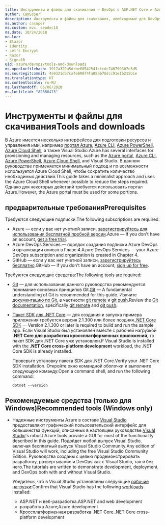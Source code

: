 ```yaml
---
title: Инструменты и файлы для скачивания — DevOps с ASP.NET Core и Azure
author: CamSoper
description: Инструменты и файлы для скачивания, необходимые для DevOps с ASP.NET Core и Azure.
ms.author: casoper
ms.custom: mvc, seodec18
ms.date: 10/24/2018
no-loc:
- Blazor
- Identity
- Let's Encrypt
- Razor
- SignalR
uid: azure/devops/tools-and-downloads
ms.openlocfilehash: 1917a329a5dcbe60542541cfcdc746799307e3d5
ms.sourcegitcommit: 4a9321db7ca4e69074fa08a678dcc91e16215b1e
ms.translationtype: HT
ms.contentlocale: ru-RU
ms.lasthandoff: 05/06/2020
ms.locfileid: "82850413"
---
```

# <a name="tools-and-downloads"></a><span data-ttu-id="8e535-103">Инструменты и файлы для скачивания</span><span class="sxs-lookup"><span data-stu-id="8e535-103">Tools and downloads</span></span>

<span data-ttu-id="8e535-104">В Azure имеется несколько интерфейсов для подготовки ресурсов и управления ими, например [портал Azure](https://portal.azure.com), [Azure CLI](/cli/azure/), [Azure PowerShell](/powershell/azure/overview), [Azure Cloud Shell](https://shell.azure.com/bash), а также Visual Studio.</span><span class="sxs-lookup"><span data-stu-id="8e535-104">Azure has several interfaces for provisioning and managing resources, such as the [Azure portal](https://portal.azure.com), [Azure CLI](/cli/azure/), [Azure PowerShell](/powershell/azure/overview), [Azure Cloud Shell](https://shell.azure.com/bash), and Visual Studio.</span></span> <span data-ttu-id="8e535-105">В данном руководстве применяется минимальный подход и по возможности используется Azure Cloud Shell, чтобы сократить количество необходимых действий.</span><span class="sxs-lookup"><span data-stu-id="8e535-105">This guide takes a minimalist approach and uses the Azure Cloud Shell whenever possible to reduce the steps required.</span></span> <span data-ttu-id="8e535-106">Однако для некоторых действий требуется использовать портал Azure.</span><span class="sxs-lookup"><span data-stu-id="8e535-106">However, the Azure portal must be used for some portions.</span></span>

## <a name="prerequisites"></a><span data-ttu-id="8e535-107">предварительные требования</span><span class="sxs-lookup"><span data-stu-id="8e535-107">Prerequisites</span></span>

<span data-ttu-id="8e535-108">Требуются следующие подписки:</span><span class="sxs-lookup"><span data-stu-id="8e535-108">The following subscriptions are required:</span></span>

* <span data-ttu-id="8e535-109">Azure &mdash; если у вас нет учетной записи, [зарегистрируйтесь для использования бесплатной пробной версии](https://azure.microsoft.com/free/dotnet/).</span><span class="sxs-lookup"><span data-stu-id="8e535-109">Azure &mdash; If you don't have an account, [get a free trial](https://azure.microsoft.com/free/dotnet/).</span></span>
* <span data-ttu-id="8e535-110">Azure DevOps Services &mdash; порядок создания подписки Azure DevOps и организации описан в Главе 4.</span><span class="sxs-lookup"><span data-stu-id="8e535-110">Azure DevOps Services &mdash; your Azure DevOps subscription and organization is created in Chapter 4.</span></span>
* <span data-ttu-id="8e535-111">GitHub &mdash; если у вас нет учетной записи, [зарегистрируйтесь бесплатно](https://github.com/join).</span><span class="sxs-lookup"><span data-stu-id="8e535-111">GitHub &mdash; If you don't have an account, [sign up for free](https://github.com/join).</span></span>

<span data-ttu-id="8e535-112">Требуются следующие средства:</span><span class="sxs-lookup"><span data-stu-id="8e535-112">The following tools are required:</span></span>

* <span data-ttu-id="8e535-113">[Git](https://git-scm.com/downloads) &mdash; для использования данного руководства рекомендуется понимание основных принципов Git.</span><span class="sxs-lookup"><span data-stu-id="8e535-113">[Git](https://git-scm.com/downloads) &mdash; A fundamental understanding of Git is recommended for this guide.</span></span> <span data-ttu-id="8e535-114">Изучите [документацию по Git](https://git-scm.com/doc), в частности [git remote](https://git-scm.com/docs/git-remote) и [git push](https://git-scm.com/docs/git-push).</span><span class="sxs-lookup"><span data-stu-id="8e535-114">Review the [Git documentation](https://git-scm.com/doc), specifically [git remote](https://git-scm.com/docs/git-remote) and [git push](https://git-scm.com/docs/git-push).</span></span>
* <span data-ttu-id="8e535-115">[Пакет SDK для .NET Core](https://dotnet.microsoft.com/download/) &mdash; для создания и запуска примера приложения требуется версия 2.1.300 или более поздняя.</span><span class="sxs-lookup"><span data-stu-id="8e535-115">[.NET Core SDK](https://dotnet.microsoft.com/download/) &mdash; Version 2.1.300 or later is required to build and run the sample app.</span></span> <span data-ttu-id="8e535-116">Если Visual Studio был установлен вместе с рабочей нагрузкой **.NET Core для разработки кроссплатформенных приложений**, то пакет SDK для .NET Core уже установлен.</span><span class="sxs-lookup"><span data-stu-id="8e535-116">If Visual Studio is installed with the **.NET Core cross-platform development** workload, the .NET Core SDK is already installed.</span></span>

    <span data-ttu-id="8e535-117">Проверьте установку пакета SDK для .NET Core.</span><span class="sxs-lookup"><span data-stu-id="8e535-117">Verify your .NET Core SDK installation.</span></span> <span data-ttu-id="8e535-118">Откройте окно командной оболочки и выполните следующую команду:</span><span class="sxs-lookup"><span data-stu-id="8e535-118">Open a command shell, and run the following command:</span></span>

    ```dotnetcli
    dotnet --version
    ```

## <a name="recommended-tools-windows-only"></a><span data-ttu-id="8e535-119">Рекомендуемые средства (только для Windows)</span><span class="sxs-lookup"><span data-stu-id="8e535-119">Recommended tools (Windows only)</span></span>

* <span data-ttu-id="8e535-120">Надежные инструменты Azure в составе [Visual Studio](https://visualstudio.microsoft.com) предоставляют графический пользовательский интерфейс для большинства функций, описанных в настоящем руководстве.</span><span class="sxs-lookup"><span data-stu-id="8e535-120">[Visual Studio](https://visualstudio.microsoft.com)'s robust Azure tools provide a GUI for most of the functionality described in this guide.</span></span> <span data-ttu-id="8e535-121">Подойдет любой выпуск Visual Studio, включая бесплатный выпуск Visual Studio Community.</span><span class="sxs-lookup"><span data-stu-id="8e535-121">Any edition of Visual Studio will work, including the free Visual Studio Community Edition.</span></span> <span data-ttu-id="8e535-122">Руководства созданы с целью продемонстрировать разработку, развертывание и DevOps как с Visual Studio, так и без него.</span><span class="sxs-lookup"><span data-stu-id="8e535-122">The tutorials are written to demonstrate development, deployment, and DevOps both with and without Visual Studio.</span></span>

  <span data-ttu-id="8e535-123">Убедитесь, что в Visual Studio установлены следующие [рабочие нагрузки](/visualstudio/install/modify-visual-studio):</span><span class="sxs-lookup"><span data-stu-id="8e535-123">Confirm that Visual Studio has the following [workloads](/visualstudio/install/modify-visual-studio) installed:</span></span>

  * <span data-ttu-id="8e535-124">ASP.NET и веб-разработка.</span><span class="sxs-lookup"><span data-stu-id="8e535-124">ASP.NET and web development</span></span>
  * <span data-ttu-id="8e535-125">разработка Azure;</span><span class="sxs-lookup"><span data-stu-id="8e535-125">Azure development</span></span>
  * <span data-ttu-id="8e535-126">Кроссплатформенная разработка .NET Core.</span><span class="sxs-lookup"><span data-stu-id="8e535-126">.NET Core cross-platform development</span></span>

